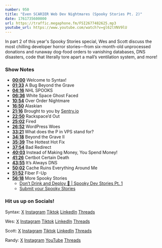 ```yaml
---
number: 950
title: "Even SCARIER Web Dev Nightmares (Spooky Stories Pt. 2)"
date: 1761735600000
url: https://traffic.megaphone.fm/FSI2677482625.mp3
youtube_url: https://www.youtube.com/watch?v=gl62lVNV9lU
---
```


In part 2 of this year's Spooky Stories special, Wes and Scott discuss the most chilling developer horror stories—from six-month-old unprocessed donations and runaway dog-food orders to vanishing databases, DNS disasters, code that literally tore apart a mall’s ventilation system, and more!

### Show Notes

* **[00:00](#t=00:00)** Welcome to Syntax!
* **[01:33](#t=01:33)** A Bug Beyond the Grave
* **[04:16](#t=04:16)** NHL SPOOKS
* **[06:36](#t=06:36)** White Space Ghost Faced
* **[10:54](#t=10:54)** Over Order Nightmare
* **[16:50](#t=16:50)** Alaskian
* **[21:16](#t=21:16)** Brought to you by [Sentry.io](https://sentry.io/syntax)
* **[22:50](#t=22:50)** Rackspace’d Out
* **[25:02](#t=25:02)** Fired
* **[26:52](#t=26:52)** WordPress Woes
* **[33:21](#t=33:21)** What does the P in VPS stand for?
* **[34:18](#t=34:18)** Beyond the Grave II
* **[35:39](#t=35:39)** The Hottest Hot Fix
* **[37:54](#t=37:54)** Bad Redirect
* **[40:03](#t=40:03)** Instead of Making Money, You Spend Money!
* **[41:26](#t=41:26)** Certbot Certain Death
* **[43:55](#t=43:55)** It’s Always DNS
* **[50:02](#t=50:02)** Cache Ruins Everything Around Me
* **[51:52](#t=51:52)** Fiber F-Up
* **[56:18](#t=56:18)** More Spooky Stories
  - [Don’t Drink and Deploy 😬 | Spooky Dev Stories Pt. 1](https://www.youtube.com/watch?v=2aGMWH9ngEI)
  - [Submit your Spooky Stories](https://syntax.fm/spooky)

### Hit us up on Socials!

Syntax: [X](https://twitter.com/syntaxfm) [Instagram](https://www.instagram.com/syntax_fm/) [Tiktok](https://www.tiktok.com/@syntaxfm) [LinkedIn](https://www.linkedin.com/company/96077407/admin/feed/posts/) [Threads](https://www.threads.net/@syntax_fm)

Wes: [X](https://twitter.com/wesbos) [Instagram](https://www.instagram.com/wesbos/) [Tiktok](https://www.tiktok.com/@wesbos) [LinkedIn](https://www.linkedin.com/in/wesbos/) [Threads](https://www.threads.net/@wesbos)

Scott: [X](https://twitter.com/stolinski) [Instagram](https://www.instagram.com/stolinski/) [Tiktok](https://www.tiktok.com/@stolinski) [LinkedIn](https://www.linkedin.com/in/stolinski/) [Threads](https://www.threads.net/@stolinski)

Randy: [X](https://twitter.com/randyrektor) [Instagram](https://www.instagram.com/randyrektor/) [YouTube](https://www.youtube.com/@randyrektor) [Threads](https://www.threads.net/@randyrektor)